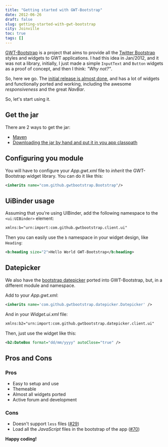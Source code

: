 ```yaml
---
title: "Getting started with GWT-Bootstrap"
date: 2012-06-26
draft: false
slug: getting-started-with-gwt-bootstrap
city: Joinville
toc: true
tags: []
---
```


[GWT-Bootstrap](http://gwtbootstrap.github.com/) is a project that aims to provide all the [Twitter Bootstrap](http://getbootstrap.com/) styles and widgets to GWT applications. I had this idea in Jan/2012, and it was not a library, initially, I just made a simple `InputText` and `Button` widgets as a proof of concept, and then I think: *"Why not?"*.

So, here we go. The [initial release is almost done](https://github.com/gwtbootstrap/gwt-bootstrap/issues?milestone=3&page=1&state=open), and has a lot of widgets and functionally ported and working, including the awesome *responsiveness* and the great *NavBar*.

So, let's start using it.

## Get the jar

There are 2 ways to get the jar:

- [Maven](https://github.com/gwtbootstrap/gwt-bootstrap/wiki/Using-GWT-Bootstrap-Maven-Repository)
- [Downloading the jar by hand and put it in you app classpath](https://github.com/gwtbootstrap/gwt-bootstrap/downloads)

## Configuring you module

You will have to configure your *App.gwt.xml* file to *inherit* the GWT-Bootstrap widget library. You can do it like this:

```xml
<inherits name="com.github.gwtbootstrap.Bootstrap"/>
```

## UiBinder usage

Assuming that you're using UIBinder, add the following namespace to the `<ui:UIBinder>` element:

```xml
xmlns:b="urn:import:com.github.gwtbootstrap.client.ui"
```

Then you can easily use the `b` namespace in your widget design, like `Heading`:

```xml
<b:heading size="2">Hello World GWT-Bootstrap</b:heading>
```

## Datepicker

We also have the [bootstrap datepicker](https://github.com/eternicode/bootstrap-datepicker) ported into GWT-Bootstrap, but, in a different module and namespace.

Add to your *App.gwt.xml*:

```xml
<inherits name='com.github.gwtbootstrap.datepicker.Datepicker' />
```

And in your *Widget.ui.xml* file:

```xml
xmlns:b2="urn:import:com.github.gwtbootstrap.datepicker.client.ui"
```

Then, just use the widget like this:

```xml
<b2:DateBox format="dd/mm/yyyy" autoClose="true" />
```

## Pros and Cons

### Pros

- Easy to setup and use
- Themeable
- Almost all widgets ported
- Active forum and development

### Cons

- Doesn't support `less` files ([#29](https://github.com/gwtbootstrap/gwt-bootstrap/issues/29))
- Load all the *JavaScript* files in the bootstrap of the app ([#70](https://github.com/gwtbootstrap/gwt-bootstrap/issues/70))

**Happy coding!**
